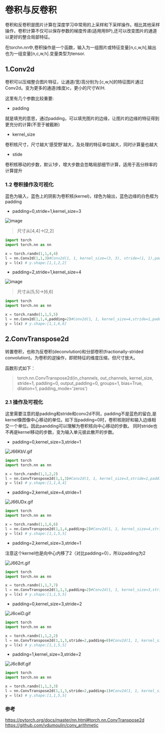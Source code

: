 # 卷积与反卷积

卷积和反卷积是图片计算在深度学习中常用的上采样和下采样操作。相比其他采样操作，卷积计算不仅可以保存参数的梯度传递(适用用BP),还可以改变图片的通道以更好的整合局部特征。

在torchn.nn中,卷积操作是一个函数，输入为一组图片或特征变量[n,c,w,h],输出也为一组变量[n,c,w,h].变量类型为tensor.

## 1.Conv2d

卷积可以压缩整合图片特征，让通道/宽/高分别为:[c,w,h]的特征图片通过Conv2d。变为更多的通道(维度)c，更小的尺寸W/H.

这里有几个参数比较重要:

- padding

就是填充的意思，通过padding，可以填充图片的边缘，让图片的边缘的特征得到更充分的计算(不至于被截断)

- kernel_size

卷积核尺寸，尺寸越大‘感受野’越大，及处理的特征单位越大，同时计算量也越大

- stide

卷积核移动的步数，默认1步，增大步数会忽略局部细节计算，适用于高分辨率的计算提升

### 1.2 卷积操作及可视化 

蓝色为输入，蓝色上的阴影为卷积核(kernel)，绿色为输出，蓝色边缘的白色框为padding

- padding=0,stride=1,kernel_size=3

![image](https://i.loli.net/2020/04/26/hikOAHsaL3mv5jf.gif)

>尺寸从[4,4]->[2,2]

```python
import torch
import torch.nn as nn

x = torch.randn(1,1,4,4)
l = nn.Conv2d(1,1,3)#Conv2d(1, 1, kernel_size=(3, 3), stride=(1, 1),padding=0)
y = l(x) # y.shape:[1,1,2,2]
```
- padding=2,stride=1,kernel_size=4

![image](https://i.loli.net/2020/04/26/kMnaiNpbAqldIhX.gif)

>尺寸从[5,5]->[6,6]

```python
import torch
import torch.nn as nn

x = torch.randn(1,1,5,5)
l = nn.Conv2d(1,1,4,padding=2)#Conv2d(1, 1, kernel_size=4,stride=1,padding=2)
y = l(x) # y.shape:[1,1,6,6]
```


## 2.ConvTranspose2d

转置卷积，也称为反卷积(deconvlution)和分部卷积(fractionally-strided convolution)。为卷积的逆操作，即把特征的维度压缩，但尺寸放大。

函数形式如下：

>torch.nn.ConvTranspose2d(in_channels, out_channels, kernel_size, stride=1, padding=0, output_padding=0, groups=1, bias=True, dilation=1, padding_mode='zeros')

### 2.1 操作及可视化

这里需要注意的是padding和stride和conv2d不同，padding不是蓝色的留白,是kernel像图像中心移动的单位。如下当padding=0时，卷积核刚好和输入边缘相交一个单位。因此pandding可以理解为卷积核向中心移动的步数。 同时stride也不再是kernel移动的步数，变为输入单元彼此散开的步数。

- padding=0,kernel_size=3,stride=1

![J66KbV.gif](https://s1.ax1x.com/2020/04/26/J66KbV.gif)

```python
import torch
import torch.nn as nn

x = torch.randn(1,1,2,2)
l = nn.ConvTranspose2d(1,1,3)#Conv2d(1, 1, kernel_size=3,stride=1,padding=0)
y = l(x) # y.shape:[1,1,4,4]
```

- padding=2,kernel_size=4,stride=1

![J66UDx.gif](https://s1.ax1x.com/2020/04/26/J66UDx.gif)

```python
import torch
import torch.nn as nn

x = torch.randn(1,1,6,6)
l = nn.ConvTranspose2d(1,1,4,padding=2)#Conv2d(1, 1, kernel_size=4,stride=1,padding=2)
y = l(x) # y.shape:[1,1,5,5]
```

- padding=2,kernel_size=3,stride=1

注意这个kernel也是向中心内移了2（对比padding=0），所以padding为2

![J662rt.gif](https://s1.ax1x.com/2020/04/26/J662rt.gif)

```python
import torch
import torch.nn as nn

x = torch.randn(1,1,7,7)
l = nn.ConvTranspose2d(1,1,3,padding=2)#Conv2d(1, 1, kernel_size=3,stride=1,padding=2)
y = l(x) # y.shape:[1,1,5,5]
```
- padding=0,kernel_size=3,stride=2

![J6ceiD.gif](https://s1.ax1x.com/2020/04/26/J6ceiD.gif)

```python
import torch
import torch.nn as nn

x = torch.randn(1,1,2,2)
l = nn.ConvTranspose2d(1,1,3,stride=2,padding=0)#Conv2d(1, 1, kernel_size=3,stride=2,padding=0)
y = l(x) # y.shape:[1,1,5,5]
```

- padding=1,kernel_size=3,stride=2

![J6c8df.gif](https://s1.ax1x.com/2020/04/26/J6c8df.gif)

```python
import torch
import torch.nn as nn

x = torch.randn(1,1,3,3)
l = nn.ConvTranspose2d(1,1,3,stride=2,padding=1)#Conv2d(1, 1, kernel_size=3,stride=2,padding=1)
y = l(x) # y.shape:[1,1,5,5]
```

### 参考

https://pytorch.org/docs/master/nn.html#torch.nn.ConvTranspose2d
https://github.com/vdumoulin/conv_arithmetic
